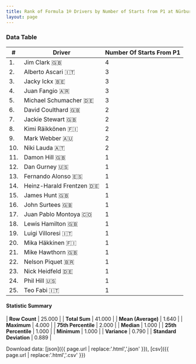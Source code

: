 ```yaml
---
title: Rank of Formula 1® Drivers by Number of Starts from P1 at Nürburgring
layout: page
---
```


<canvas id="chart" width="400" height="180"></canvas>
<script>
var data = {
    "datasets": [
        {
            "backgroundColor": [
                "#f3a935",
                "#f3a935",
                "#f3a935",
                "#f3a935",
                "#f3a935",
                "#f3a935",
                "#f3a935",
                "#f3a935",
                "#f3a935",
                "#f3a935",
                "#f3a935",
                "#f3a935",
                "#f3a935",
                "#f3a935",
                "#f3a935",
                "#f3a935",
                "#f3a935",
                "#f3a935",
                "#f3a935",
                "#f3a935",
                "#f3a935",
                "#f3a935",
                "#f3a935",
                "#f3a935",
                "#f3a935"
            ],
            "borderColor": [
                "#f68639",
                "#f68639",
                "#f68639",
                "#f68639",
                "#f68639",
                "#f68639",
                "#f68639",
                "#f68639",
                "#f68639",
                "#f68639",
                "#f68639",
                "#f68639",
                "#f68639",
                "#f68639",
                "#f68639",
                "#f68639",
                "#f68639",
                "#f68639",
                "#f68639",
                "#f68639",
                "#f68639",
                "#f68639",
                "#f68639",
                "#f68639",
                "#f68639"
            ],
            "borderWidth": 1,
            "data": [
                4.0,
                3.0,
                3.0,
                3.0,
                3.0,
                2.0,
                2.0,
                2.0,
                2.0,
                2.0,
                1.0,
                1.0,
                1.0,
                1.0,
                1.0,
                1.0,
                1.0,
                1.0,
                1.0,
                1.0,
                1.0,
                1.0,
                1.0,
                1.0,
                1.0
            ],
            "label": "Number Of Starts From P1"
        }
    ],
    "labels": [
        "Jim Clark",
        "Alberto Ascari",
        "Jacky Ickx",
        "Juan Fangio",
        "Michael Schumacher",
        "David Coulthard",
        "Jackie Stewart",
        "Kimi Räikkönen",
        "Mark Webber",
        "Niki Lauda",
        "Damon Hill",
        "Dan Gurney",
        "Fernando Alonso",
        "Heinz-Harald Frentzen",
        "James Hunt",
        "John Surtees",
        "Juan Pablo Montoya",
        "Lewis Hamilton",
        "Luigi Villoresi",
        "Mika Häkkinen",
        "Mike Hawthorn",
        "Nelson Piquet",
        "Nick Heidfeld",
        "Phil Hill",
        "Teo Fabi"
    ]
};
var options = {
  legend: {
    display: false
  },
  scales: {
    xAxes: [{
      ticks: {
        beginAtZero: true,
        maxRotation: 180,
        display: window.innerWidth > 800
      }
    }],
    yAxes: [{
      ticks: {
        beginAtZero: true
      }
    }]
  },
  onResize: function(chart, size) {
    chart.options.scales.xAxes[0].ticks.display = size.width > 800;
  }
};
var chart = new Chart("chart", {
    data: data,
    type: 'bar',
    options: options
});
</script>



### Data Table

| # | Driver | Number Of Starts From P1 |
|--|--|--|
| 1. | Jim Clark 🇬🇧 | 4 |
| 2. | Alberto Ascari 🇮🇹 | 3 |
| 3. | Jacky Ickx 🇧🇪 | 3 |
| 4. | Juan Fangio 🇦🇷 | 3 |
| 5. | Michael Schumacher 🇩🇪 | 3 |
| 6. | David Coulthard 🇬🇧 | 2 |
| 7. | Jackie Stewart 🇬🇧 | 2 |
| 8. | Kimi Räikkönen 🇫🇮 | 2 |
| 9. | Mark Webber 🇦🇺 | 2 |
| 10. | Niki Lauda 🇦🇹 | 2 |
| 11. | Damon Hill 🇬🇧 | 1 |
| 12. | Dan Gurney 🇺🇸 | 1 |
| 13. | Fernando Alonso 🇪🇸 | 1 |
| 14. | Heinz-Harald Frentzen 🇩🇪 | 1 |
| 15. | James Hunt 🇬🇧 | 1 |
| 16. | John Surtees 🇬🇧 | 1 |
| 17. | Juan Pablo Montoya 🇨🇴 | 1 |
| 18. | Lewis Hamilton 🇬🇧 | 1 |
| 19. | Luigi Villoresi 🇮🇹 | 1 |
| 20. | Mika Häkkinen 🇫🇮 | 1 |
| 21. | Mike Hawthorn 🇬🇧 | 1 |
| 22. | Nelson Piquet 🇧🇷 | 1 |
| 23. | Nick Heidfeld 🇩🇪 | 1 |
| 24. | Phil Hill 🇺🇸 | 1 |
| 25. | Teo Fabi 🇮🇹 | 1 |

#### Statistic Summary

| **Row Count** | 25.000 |
| **Total Sum** | 41.000 |
| **Mean (Average)** | 1.640 |
| **Maximum** | 4.000 |
| **75th Percentile** | 2.000 |
| **Median** | 1.000 |
| **25th Percentile** | 1.000 |
| **Minimum** | 1.000 |
| **Variance** | 0.790 |
| **Standard Deviation** | 0.889 |

Download data: [json]({{ page.url | replace:'.html','.json' }}), [csv]({{ page.url | replace:'.html','.csv' }})
